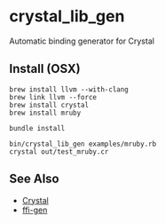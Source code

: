 crystal_lib_gen
===============

Automatic binding generator for Crystal

## Install (OSX)

```
brew install llvm --with-clang
brew link llvm --force
brew install crystal
brew install mruby

bundle install

bin/crystal_lib_gen examples/mruby.rb
crystal out/test_mruby.cr
```

## See Also
* [Crystal](https://github.com/manastech/crystal)
* [ffi-gen](https://github.com/neelance/ffi-gen)
